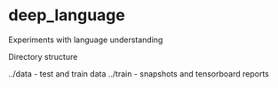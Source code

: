# deep_language
Experiments with language understanding

Directory structure

../data - test and train data
../train - snapshots and tensorboard reports
